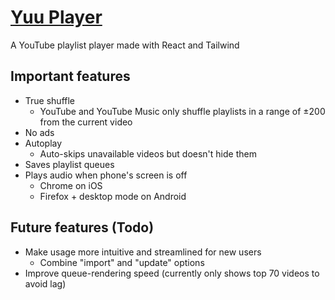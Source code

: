 # [Yuu Player](https://yuu.pages.dev/)
A YouTube playlist player made with React and Tailwind

## Important features
- True shuffle
  - YouTube and YouTube Music only shuffle playlists in a range of ±200 from the current video
- No ads
- Autoplay
  - Auto-skips unavailable videos but doesn't hide them
- Saves playlist queues
- Plays audio when phone's screen is off
  - Chrome on iOS
  - Firefox + desktop mode on Android

## Future features (Todo)
- Make usage more intuitive and streamlined for new users
  - Combine "import" and "update" options
- Improve queue-rendering speed (currently only shows top 70 videos to avoid lag)
